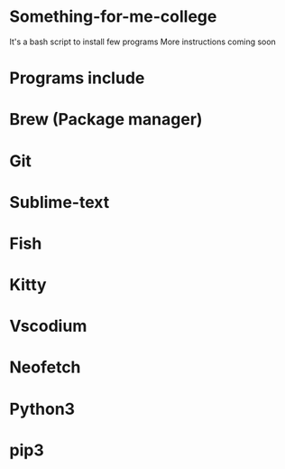 # Something-for-me-college
It's a bash script to install few programs
More instructions coming soon

# Programs include
# Brew (Package manager)
# Git
# Sublime-text
# Fish
# Kitty
# Vscodium
# Neofetch
# Python3
# pip3
